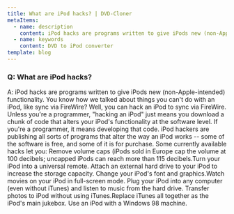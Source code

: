```yaml
---
title: What are iPod hacks? | DVD-Cloner
metaItems:
  - name: description
    content: iPod hacks are programs written to give iPods new (non-Apple-intended) functionality. You know how we talked about things you can't do with an iPod, like sync via FireWire? Well, you can hack an iPod to sync via FireWire. Unless you're a programmer, "hacking an iPod" just means you download a chunk of code that alters your iPod's functionality at the software level. If you're a programmer, it means developing that code. iPod hackers are publishing all sorts of programs that alter the way an iPod works -- some of the software is free, and some of it is for purchase.
  - name: keywords
    content: DVD to iPod converter
template: blog     
---
```


### Q: What are iPod hacks?

A: iPod hacks are programs written to give iPods new (non-Apple-intended) functionality. You know how we talked about things you can't do with an iPod, like sync via FireWire? Well, you can hack an iPod to sync via FireWire. Unless you're a programmer, "hacking an iPod" just means you download a chunk of code that alters your iPod's functionality at the software level. If you're a programmer, it means developing that code. iPod hackers are publishing all sorts of programs that alter the way an iPod works -- some of the software is free, and some of it is for purchase. Some currently available hacks let you: Remove volume caps (iPods sold in Europe cap the volume at 100 decibels; uncapped iPods can reach more than 115 decibels.Turn your iPod into a universal remote. Attach an external hard drive to your iPod to increase the storage capacity. Change your iPod's font and graphics.Watch movies on your iPod in full-screen mode. Plug your iPod into any computer (even without iTunes) and listen to music from the hard drive. Transfer photos to iPod without using iTunes.Replace iTunes all together as the iPod's main jukebox. Use an iPod with a Windows 98 machine.
